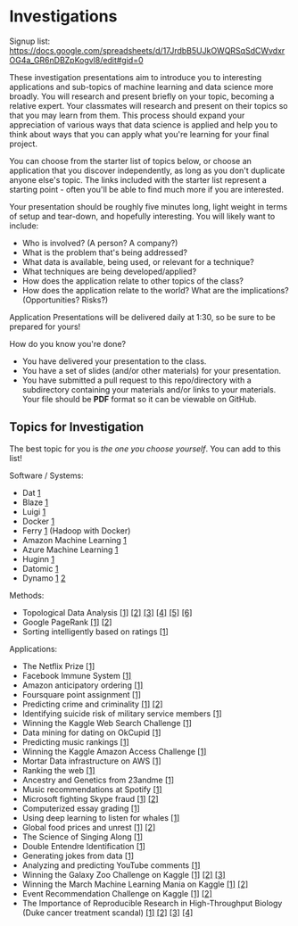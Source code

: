 # Investigations

Signup list: https://docs.google.com/spreadsheets/d/17JrdbB5UJkOWQRSqSdCWvdxrOG4a_GR6nDBZpKogvl8/edit#gid=0

These investigation presentations aim to introduce you to interesting applications and sub-topics of machine learning and data science more broadly. You will research and present briefly on your topic, becoming a relative expert. Your classmates will research and present on their topics so that you may learn from them. This process should expand your appreciation of various ways that data science is applied and help you to think about ways that you can apply what you're learning for your final project.

You can choose from the starter list of topics below, or choose an application that you discover independently, as long as you don't duplicate anyone else's topic. The links included with the starter list represent a starting point - often you'll be able to find much more if you are interested.

Your presentation should be roughly five minutes long, light weight in terms of setup and tear-down, and hopefully interesting. You will likely want to include:

 * Who is involved? (A person? A company?)
 * What is the problem that's being addressed?
 * What data is available, being used, or relevant for a technique?
 * What techniques are being developed/applied?
 * How does the application relate to other topics of the class?
 * How does the application relate to the world? What are the implications? (Opportunities? Risks?)

Application Presentations will be delivered daily at 1:30, so be sure to be prepared for yours!

How do you know you're done?

 * You have delivered your presentation to the class.
 * You have a set of slides (and/or other materials) for your presentation.
 * You have submitted a pull request to this repo/directory with a subdirectory containing your materials and/or links to your materials.  Your file should be **PDF** format so it can be viewable on GitHub.


## Topics for Investigation

The best topic for you is _the one you choose yourself_. You can add to this list!


Software / Systems:

 * Dat [1](http://dat-data.com/)
 * Blaze [1](http://continuum.io/blog/blaze-expressions)
 * Luigi [1](https://github.com/spotify/luigi)
 * Docker [1](https://www.docker.com/)
 * Ferry [1](http://ferry.opencore.io/en/latest/) (Hadoop with Docker)
 * Amazon Machine Learning [1](http://aws.amazon.com/machine-learning/)
 * Azure Machine Learning [1](http://azure.microsoft.com/en-us/services/machine-learning/)
 * Huginn [1](https://github.com/cantino/huginn)
 * Datomic [1](http://www.datomic.com/)
 * Dynamo [1](http://www.allthingsdistributed.com/files/amazon-dynamo-sosp2007.pdf) [2](http://aws.amazon.com/dynamodb/)


Methods:

 * Topological Data Analysis [[1]](http://normaldeviate.wordpress.com/2012/07/01/topological-data-analysis/) [[2]](http://www.cs.dartmouth.edu/~afra/papers/ams12/tda.pdf) [[3]](http://www.nature.com/srep/2013/130207/srep01236/full/srep01236.html) [[4]](https://www.youtube.com/watch?v=XfWibrh6stw) [[5]](http://www.ayasdi.com/resources/) [[6]](http://web.cse.ohio-state.edu/~tamaldey/course/CTDA/CTDA.html)
 * Google PageRank [[1]](http://www.nybooks.com/articles/archives/2011/aug/18/how-google-dominates-us/) [[2]](http://en.wikipedia.org/wiki/PageRank)
 * Sorting intelligently based on ratings [[1]](http://www.evanmiller.org/how-not-to-sort-by-average-rating.html)


Applications:

 * The Netflix Prize [[1]](http://en.wikipedia.org/wiki/Netflix_Prize)
 * Facebook Immune System [[1]](http://research.microsoft.com/en-us/projects/ldg/a10-stein.pdf)
 * Amazon anticipatory ordering [[1]](http://www.usatoday.com/story/money/business/2014/01/18/amazon-anticipates-orders/4637895/)
 * Foursquare point assignment [[1]](http://engineering.foursquare.com/2014/01/03/the-mathematics-of-gamification/)
 * Predicting crime and criminality [[1]](http://www.npr.org/2011/11/26/142758000/at-lapd-predicting-crimes-before-they-happen) [[2]](http://www.bloomberg.com/news/2013-08-14/how-big-data-could-help-identify-the-next-felon-or-blame-the-wrong-guy.html)
 * Identifying suicide risk of military service members [[1]](http://www.plosone.org/article/info%3Adoi%2F10.1371%2Fjournal.pone.0085733)
 * Winning the Kaggle Web Search Challenge [[1]](http://blog.kaggle.com/2014/02/06/winning-personalized-web-search-team-dataiku/)
 * Data mining for dating on OkCupid [[1]](http://www.wired.com/wiredscience/2014/01/how-to-hack-okcupid/all/)
 * Predicting music rankings [[1]](http://www.itnews.com.au/News/370073,warmest-100-is-back-with-new-bag-of-tricks.aspx)
 * Winning the Kaggle Amazon Access Challenge [[1]](http://blog.kaggle.com/2013/08/29/qa-with-amazon-access-challenge-first-prize-winner-paul-duan/)
 * Mortar Data infrastructure on AWS [[1]](http://aws.amazon.com/solutions/case-studies/mortar-data/)
 * Ranking the web [[1]](http://search.slashdot.org/story/14/02/12/1651243/the-first-open-ranking-of-the-world-wide-web-is-available)
 * Ancestry and Genetics from 23andme [[1]](http://blog.23andme.com/ancestry/23andmes-newest-feature-explores-your-ancestry/)
 * Music recommendations at Spotify [[1]](http://www.slideshare.net/erikbern/collaborative-filtering-at-spotify-16182818)
 * Microsoft fighting Skype fraud [[1]](http://www.cso.com.au/article/536286/new_research_signals_trouble_skype_fraudsters/) [[2]](http://research.microsoft.com/pubs/205472/aisec10-leontjeva.pdf)
 * Computerized essay grading [[1]](http://www.nytimes.com/2013/04/05/science/new-test-for-computers-grading-essays-at-college-level.html)
 * Using deep learning to listen for whales [[1]](http://danielnouri.org/notes/2014/01/10/using-deep-learning-to-listen-for-whales/)
 * Global food prices and unrest [[1]](http://motherboard.vice.com/blog/a-complex-systems-model-predicted-the-revolutions-sweeping-the-globe-right) [[2]](http://necsi.edu/research/social/foodprices/update/)
 * The Science of Singing Along [[1]](http://www.doc.gold.ac.uk/~mas03dm/papers/PawleyMullensiefen_Singalong_2012.pdf)
 * Double Entendre Identification [[1]](http://aclweb.org/anthology//P/P11/P11-2016.pdf)
 * Generating jokes from data [[1]](http://homepages.inf.ed.ac.uk/s0894589/petrovic13unsupervised.pdf)
 * Analyzing and predicting YouTube comments [[1]](http://www.l3s.de/~siersdorfer/sources/2010/wfp0542-siersdorfer.pdf)
 * Winning the Galaxy Zoo Challenge on Kaggle [[1]](http://blog.kaggle.com/2014/04/18/winning-the-galaxy-challenge-with-convnets/) [[2]](http://benanne.github.io/2014/04/05/galaxy-zoo.html) [[3]](http://www.kaggle.com/c/galaxy-zoo-the-galaxy-challenge/forums/t/7599/so-what-were-your-approaches)
 * Winning the March Machine Learning Mania on Kaggle [[1]](http://blog.kaggle.com/2014/04/21/qa-with-gregory-and-michael-1st-place-in-march-ml-mania/) [[2]](https://www.kaggle.com/c/march-machine-learning-mania/forums/t/7637/end-of-competition-thread)
 * Event Recommendation Challenge on Kaggle [[1]](http://blog.kaggle.com/2013/02/25/5-lessons-learned-for-the-event-recommendation-challenge/) [[2]](http://www.kaggle.com/c/event-recommendation-engine-challenge/forums/t/3894/solutions/20972)
 * The Importance of Reproducible Research in High-Throughput Biology (Duke cancer treatment scandal) [[1]](http://www.economist.com/node/21528593) [[2]](http://www.cbsnews.com/news/deception-at-duke-fraud-in-cancer-care/) [[3]](https://www.youtube.com/watch?v=7gYIs7uYbMo) [[4]](http://www.dataschool.io/reproducibility-is-not-just-for-researchers/)
